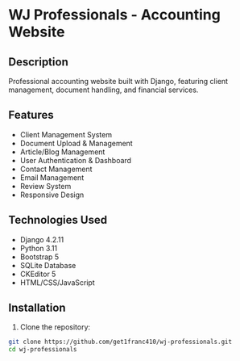 # WJ Professionals - Accounting Website

## Description
Professional accounting website built with Django, featuring client management, document handling, and financial services.

## Features
- Client Management System
- Document Upload & Management
- Article/Blog Management
- User Authentication & Dashboard
- Contact Management
- Email Management
- Review System
- Responsive Design

## Technologies Used
- Django 4.2.11
- Python 3.11
- Bootstrap 5
- SQLite Database
- CKEditor 5
- HTML/CSS/JavaScript

## Installation

1. Clone the repository:
```bash
git clone https://github.com/get1franc410/wj-professionals.git
cd wj-professionals
